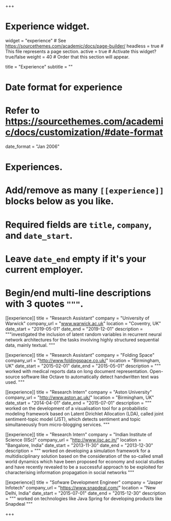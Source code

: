+++
# Experience widget.
widget = "experience"  # See https://sourcethemes.com/academic/docs/page-builder/
headless = true  # This file represents a page section.
active = true  # Activate this widget? true/false
weight = 40  # Order that this section will appear.

title = "Experience"
subtitle = ""

# Date format for experience
#   Refer to https://sourcethemes.com/academic/docs/customization/#date-format
date_format = "Jan 2006"

# Experiences.
#   Add/remove as many `[[experience]]` blocks below as you like.
#   Required fields are `title`, `company`, and `date_start`.
#   Leave `date_end` empty if it's your current employer.
#   Begin/end multi-line descriptions with 3 quotes `"""`.
[[experience]]
  title = "Research Assistant"
  company = "University of Warwick"
  company_url = "www.warwick.ac.uk"
  location = "Coventry, UK"
  date_start = "2019-05-01"
  date_end = "2019-12-01"
  description = """investigated the inclusion of latent random variables in recurrent neural network architectures for the tasks involving highly structured sequential data, mainly textual.
  """

[[experience]]
  title = "Research Assistant"
  company = "Folding Space"
  company_url = "http://www.foldingspace.co.uk/"
  location = "Birmingham, UK"
  date_start = "2015-02-01"
  date_end = "2015-05-01"
  description = """  worked with medical reports data on
long document representation.  Open-source software like Octave to automatically detect handwritten text was used.
  """


[[experience]]
  title = "Research Intern"
  company = "Aston University"
  company_url = "http://www.aston.ac.uk/"
  location = "Birmingham, UK"
  date_start = "2014-04-01"
  date_end = "2015-07-01"
  description = """   worked on the development of a visualisation tool for a probabilistic modeling framework based
on Latent Dirichlet Allocation (LDA), called joint sentiment-topic model (JST), which detects sentiment and topic
simultaneously from micro-blogging services.
  """

[[experience]]
  title = "Research Intern"
  company = "Indian Institute of Science (IISc)"
  company_url = "http://www.iisc.ac.in/"
  location = "Bangalore, India"
  date_start = "2013-11-30"
  date_end = "2013-12-30"
  description = """ worked on developing a simulation framework for a multidisciplinary solution based on the consideration of the so-called small world dynamics which have been proposed for economy and social studies and have recently revealed
to be a successful approach to be exploited for characterising information propagation in social networks
  """
  
  
[[experience]]
  title = "Sofware Development Engineer"
  company = "Jasper Infotech"
  company_url = "https://www.snapdeal.com/"
  location = "New Delhi, India"
  date_start = "2015-07-01"
  date_end = "2015-12-30"
  description = """ worked on technologies like Java Spring for developing products like Snapdeal
  """

+++
